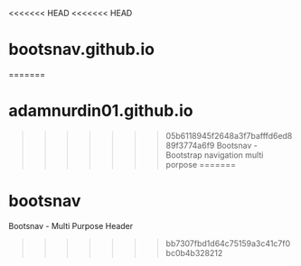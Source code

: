 <<<<<<< HEAD
<<<<<<< HEAD
# bootsnav.github.io
=======
# adamnurdin01.github.io
>>>>>>> 05b6118945f2648a3f7bafffd6ed889f3774a6f9
Bootsnav - Bootstrap navigation multi porpose
=======
# bootsnav
Bootsnav - Multi Purpose Header
>>>>>>> bb7307fbd1d64c75159a3c41c7f0bc0b4b328212
